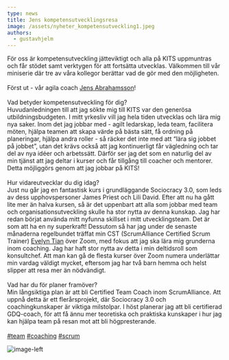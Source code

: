 ```yaml
---
type: news
title: Jens kompetensutvecklingsresa
image: /assets/nyheter_kompetensutveckling1.jpeg
authors:
  - gustavhjelm
---
```

För oss är kompetensutveckling jätteviktigt och alla på KITS uppmuntras och får stödet samt verktygen för att fortsätta utvecklas. Välkommen till vår miniserie där tre av våra kollegor berättar vad de gör med den möjligheten.\
\
Först ut - vår agila coach [Jens Abrahamsson](https://www.linkedin.com/in/ACoAAABI1BEBIMhOw3MroZyyeCLNcfWy72TLOW8)!\
\
Vad betyder kompetensutveckling för dig?\
Huvudanledningen till att jag sökte mig till KITS var den generösa utbildningsbudgeten. I mitt yrkesliv vill jag hela tiden utvecklas och lära mig nya saker. Inom det jag jobbar med - agilt ledarskap, leda team, facilitera möten, hjälpa teamen att skapa värde på bästa sätt, få ordning på planeringar, hjälpa andra roller - så räcker det inte med att “lära sig jobbet på jobbet”, utan det krävs också att jag kontinuerligt får vägledning och tar del av nya idéer och arbetssätt. Därför ser jag det som en naturlig del av min tjänst att jag deltar i kurser och får tillgång till coacher och mentorer. Detta möjliggörs genom att jag jobbar på KITS!\
\
Hur vidareutvecklar du dig idag?\
Just nu går jag en fantastisk kurs i grundläggande Sociocracy 3.0, som leds av dess upphovspersoner James Priest och Lili David. Efter att nu ha gått lite mer än halva kursen, så är det uppenbart att alla som jobbar med team och organisationsutveckling skulle ha stor nytta av denna kunskap. Jag har redan börjat använda mitt nyfunna skillset i mitt utvecklingsteam. Det är som att ha en ny superkraft! Dessutom så har jag under de senaste månaderna regelbundet träffat min CST (ScrumAlliance Certified Scrum Trainer) [Evelyn Tian](https://www.linkedin.com/in/ACoAAAA2TrcBbmxz7XcmPH6od6GAr5yqF5kdtwc) över Zoom, med fokus att jag ska lära mig grunderna inom coaching. Jag har haft stor nytta av detta i min deltidsroll som konsultchef. Att man kan gå de flesta kurser över Zoom numera underlättar min vardag väldigt mycket, eftersom jag har två barn hemma och helst slipper att resa mer än nödvändigt.\
\
Vad har du för planer framöver?\
Min långsiktiga plan är att bli Certified Team Coach inom ScrumAlliance. Att uppnå detta är ett flerårsprojekt, där Sociocracy 3.0 och coachingkunskaper är viktiga milstolpar. I höst planerar jag att bli certifierad GDQ-coach, för att få ännu mer teoretiska och praktiska kunskaper i hur jag kan hjälpa team på resan mot att bli högpresterande.\
\
[\#team](https://www.linkedin.com/feed/hashtag/?keywords=team&highlightedUpdateUrns=urn%3Ali%3Aactivity%3A7042405835251023872) [\#coaching](https://www.linkedin.com/feed/hashtag/?keywords=coaching&highlightedUpdateUrns=urn%3Ali%3Aactivity%3A7042405835251023872) [\#scrum](https://www.linkedin.com/feed/hashtag/?keywords=scrum&highlightedUpdateUrns=urn%3Ali%3Aactivity%3A7042405835251023872)

![](/assets/nyheter_kompetensutveckling1.jpeg "image-left")